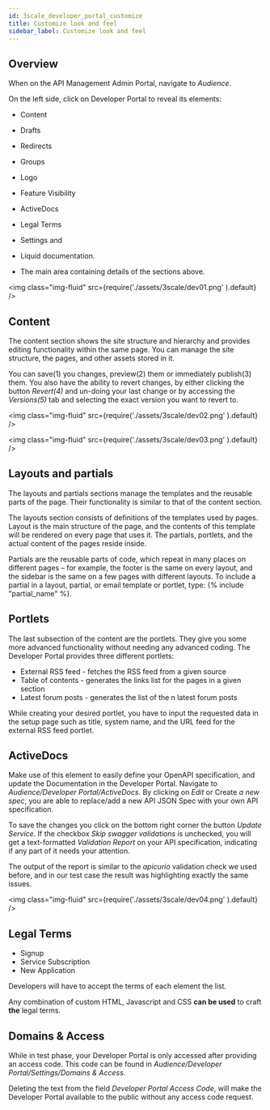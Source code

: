 ```yaml
---
id: 3scale_developer_portal_customize
title: Customize look and feel
sidebar_label: Customize look and feel
---
```


## Overview

When on the API Management Admin Portal, navigate to _Audience_.

On the left side, click on Developer Portal to reveal its elements:

- Content
- Drafts
- Redirects
- Groups
- Logo
- Feature Visibility
- ActiveDocs
- Legal Terms
- Settings and
- Liquid documentation.

- The main area containing details of the sections above.

<img class="img-fluid" src={require('./assets/3scale/dev01.png' ).default} />

## Content

The content section shows the site structure and hierarchy and provides editing functionality within the same page. You can manage the site structure, the pages, and other assets stored in it.

You can save(1) you changes, preview(2) them or immediately publish(3) them. You also have the ability to revert changes, by either clicking the button _Revert(4)_ and un-doing your last change or by accessing the _Versions(5)_ tab and selecting the exact version you want to revert to.

<img class="img-fluid" src={require('./assets/3scale/dev02.png' ).default} />

<img class="img-fluid" src={require('./assets/3scale/dev03.png' ).default} />

## Layouts and partials

The layouts and partials sections manage the templates and the reusable parts of the page. Their functionality is similar to that of the content section.

The layouts section consists of definitions of the templates used by pages. Layout is the main structure of the page, and the contents of this template will be rendered on every page that uses it. The partials, portlets, and the actual content of the pages reside inside.

Partials are the reusable parts of code, which repeat in many places on different pages – for example, the footer is the same on every layout, and the sidebar is the same on a few pages with different layouts. To include a partial in a layout, partial, or email template or portlet, type: {% include &quot;partial\_name&quot; %}.

## Portlets

The last subsection of the content are the portlets. They give you some more advanced functionality without needing any advanced coding. The Developer Portal provides three different portlets:

- External RSS feed - fetches the RSS feed from a given source
- Table of contents - generates the links list for the pages in a given section
- Latest forum posts - generates the list of the n latest forum posts

While creating your desired portlet, you have to input the requested data in the setup page such as title, system name, and the URL feed for the external RSS feed portlet.

## ActiveDocs

Make use of this element to easily define your OpenAPI specification, and update the Documentation in the Developer Portal. Navigate to _Audience/Developer Portal/ActiveDocs._ By clicking on _Edit_ or Create _a new spec_, you are able to replace/add a new API JSON Spec with your own API specification.

To save the changes you click on the bottom right corner the button _Update Service_. If the checkbox _Skip swagger validations_ is unchecked, you will get a text-formatted _Validation Report_ on your API specification, indicating if any part of it needs your attention.

The output of the report is similar to the _apicurio_ validation check we used before, and in our test case the result was highlighting exactly the same issues.

<img class="img-fluid" src={require('./assets/3scale/dev04.png' ).default} />

## Legal Terms

- Signup
- Service Subscription
- New Application

Developers will have to accept the terms of each element the list.

Any combination of custom HTML, Javascript and CSS **can be used** to craft **the** legal terms.

###


## Domains &amp; Access

While in test phase, your Developer Portal is only accessed after providing an access code. This code can be found in _Audience/Developer Portal/Settings/Domains &amp; Access_.

Deleting the text from the field _Developer Portal Access Code_, will make the Developer Portal available to the public without any access code request.
